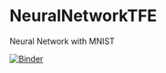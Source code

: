 # NeuralNetworkTFE
Neural Network with MNIST

[![Binder](https://mybinder.org/badge_logo.svg)](https://mybinder.org/v2/gh/MoKramer/NeuralNetworkTFE/HEAD?labpath=neural_network_Moritz_Kramer_basic_version.ipynb)
